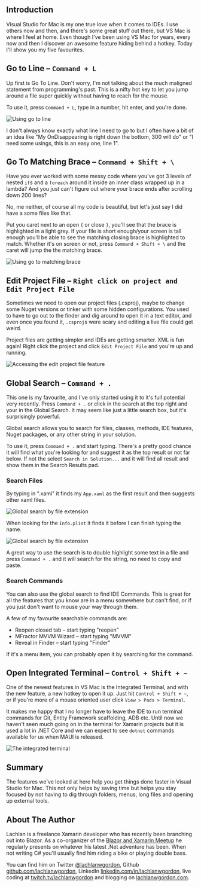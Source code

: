 ## Introduction
Visual Studio for Mac is my one true love when it comes to IDEs. I use others now and then, and there's some great stuff out there, but VS Mac is where I feel at home. Even though I've been using VS Mac for years, every now and then I discover an awesome feature hiding behind a hotkey. Today I'll show you my five favourites.

## Go to Line – `Command + L`
Up first is Go To Line. Don't worry, I'm not talking about the much maligned statement from programming's past. This is a nifty hot key to let you jump around a file super quickly without having to reach for the mouse.

To use it, press `Command + L`, type in a number, hit enter, and you're done.

![Using go to line](img/go-to-line.png)

I don't always know exactly what line I need to go to but I often have a bit of an idea like "My OnDisappearing is right down the bottom, 300 will do" or "I need some usings, this is an easy one, line 1".

## Go To Matching Brace – `Command + Shift + \`
Have you ever worked with some messy code where you've got 3 levels of nested `if`s and a `foreach` around it inside an inner class wrapped up in a lambda? And you just can't figure out where your brace ends after scrolling down 200 lines?

No, me neither, of course all my code is beautiful, but let's just say I did have a some files like that.

Put you caret next to an open `{` or close `}`, you'll see that the brace is highlighted in a light grey. If your file is short enough/your screen is tall enough you'll be able to see the matching closing brace is highlighted to match. Whether it's on screen or not, press `Command + Shift + \` and the caret will jump the the matching brace.

![Using go to matching brace](img/go-to-matching-brace.gif)

## Edit Project File – `Right click on project and Edit Project File`
Sometimes we need to open our project files (.csproj), maybe to change some Nuget versions or tinker with some hidden configurations. You used to have to go out to the finder and dig around to open it in a text editor, and even once you found it, `.csproj`s were scary and editing a live file could get weird.

Project files are getting simpler and IDEs are getting smarter. XML is fun again! Right click the project and click `Edit Project File` and you're up and running.

![Accessing the edit project file feature](img/edit-project-file.png)

## Global Search – `Command + .`
This one is my favourite, and I've only started using it to it's full potential very recently. Press `Command + .` or click in the search at the top right and your in the Global Search. It may seem like just a little search box, but it's surprisingly powerful.

Global search allows you to search for files, classes, methods, IDE features, Nuget packages, or any other string in your solution.

To use it, press `Command + .` and start typing. There's a pretty good chance it will find what you're looking for and suggest it as the top result or not far below. If not the select `Search in Solution...` and it will find all result and show them in the Search Results pad.

### Search Files
By typing in ".xaml" it finds my `App.xaml` as the first result and then suggests other xaml files.

![Global search by file extension](img/global-search-xaml.png)

When looking for the `Info.plist` it finds it before I can finish typing the name.

![Global search by file extension](img/global-search-plist.png)

A great way to use the search is to double highlight some text in a file and press `Command + .` and it will search for the string, no need to copy and paste. 

### Search Commands
You can also use the global search to find IDE Commands. This is great for all the features that you know are in a menu somewhere but can't find, or if you just don't want to mouse your way through them.

A few of my favourite searchable commands are:
* Reopen closed tab – start typing "reopen"
* MFractor MVVM Wizard – start typing "MVVM"
* Reveal in Finder – start typing "Finder"

If it's a menu item, you can probably open it by searching for the command. 

## Open Integrated Terminal – `Control + Shift + ~`
One of the newest features in VS Mac is the Integrated Terminal, and with the new feature, a new hotkey to open it up. Just hit `Control + Shift + ~`, or if you're more of a mouse oriented user click `View > Pads > Terminal`.

It makes me happy that I no longer have to leave the IDE to run terminal commands for Git, Entity Framework scaffolding, ADB etc. Until now we haven't seen much going on in the terminal for Xamarin projects but it is used a lot in .NET Core and we can expect to see `dotnet` commands available for us when MAUI is released.

![The integrated terminal](img/integrated-terminal.png)

## Summary
The features we've looked at here help you get things done faster in Visual Studio for Mac. This not only helps by saving time but helps you stay focused by not having to dig through folders, menus, long files and opening up external tools.

## About The Author
Lachlan is a freelance Xamarin developer who has recently been branching out into Blazor. As a co-organizer of the [Blazor and Xamarin Meetup](https://www.meetup.com/Melbourne-Xamarin-Meetup/) he regularly presents on whatever his latest .Net adventure has been. When not writing C# you'll usually find him riding a bike or playing double bass. 

You can find him on Twitter
[@lachlanwgordon](https://twitter.com/lachlanwgordon), Github [github.com/lachlanwgordon](https://github.com/lachlanwgordon), LinkedIn [linkedin.com/in/lachlanwgordon](https://www.linkedin.com/in/lachlanwgordon), live coding at [twitch.tv/lachlanwgordon](https://twitch.tv/lachlanwgordon) and blogging on [lachlanwgordon.com](https://lachlanwgordon.com).